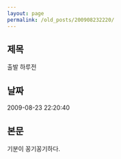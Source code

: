 ```yaml
---
layout: page
permalink: /old_posts/200908232220/
---
```


## 제목
출발 하루전

## 날짜
2009-08-23 22:20:40

## 본문
기분이 꽁기꽁기하다.